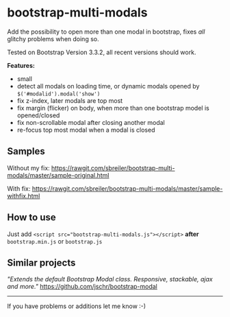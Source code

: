 # bootstrap-multi-modals
Add the possibility to open more than one modal in bootstrap, fixes *all* glitchy problems when doing so.

Tested on Bootstrap Version 3.3.2, all recent versions should work.

**Features:**
 - small
 - detect all modals on loading time, or dynamic modals opened by `$('#modalid').modal('show')`
 - fix z-index, later modals are top most
 - fix margin (flicker) on body, when more than one bootstrap model is opened/closed
 - fix non-scrollable modal after closing another modal
 - re-focus top most modal when a modal is closed

## Samples
Without my fix: https://rawgit.com/sbreiler/bootstrap-multi-modals/master/sample-original.html

With fix: https://rawgit.com/sbreiler/bootstrap-multi-modals/master/sample-withfix.html

## How to use
Just add `<script src="bootstrap-multi-modals.js"></script>` **after** `bootstrap.min.js` or `bootstrap.js`

## Similar projects
*"Extends the default Bootstrap Modal class. Responsive, stackable, ajax and more."* https://github.com/jschr/bootstrap-modal

---
If you have problems or additions let me know :-)
